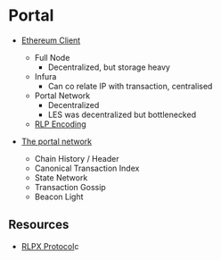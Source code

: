 
# Portal

- [Ethereum Client](https://youtu.be/0stc9jnQLXA)
    - Full Node
        - Decentralized, but storage heavy
    - Infura
        - Can co relate IP with transaction, centralised
    - Portal Network
        - Decentralized
        - LES was decentralized but bottlenecked
    - [RLP Encoding](https://medium.com/@markodayansa/a-comprehensive-guide-to-rlp-encoding-in-ethereum-6bd75c126de0)

- [The portal network](https://www.youtube.com/watch?v=jAX_bgcESoc)
    - Chain History / Header 
    - Canonical Transaction Index 
    - State Network
    - Transaction Gossip
    - Beacon Light

## Resources
- [RLPX Protocol](https://github.com/ethereum/devp2p/blob/master/rlpx.md)c